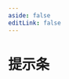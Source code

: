```yaml
---
aside: false
editLink: false
---
```


# 提示条

<script setup>
import Chart from '../components/sample/Chart.vue'
import { js, html, css } from '../components/sample/tooltip/index.js'
</script>
<Chart :js="js" :html="html" :css="css" title="提示条"/>

<!--@include: @/components/sample/tooltip/index.md-->